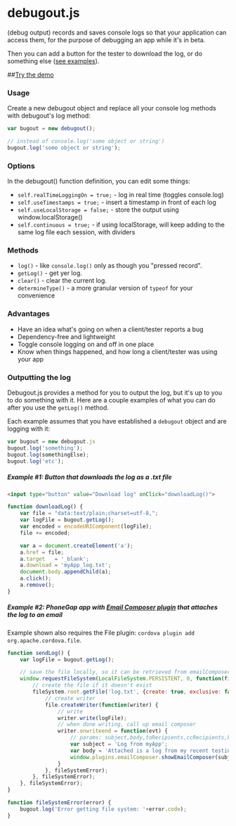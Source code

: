 debugout.js
===========

(debug output) records and saves console logs so that your application can access them, for the purpose of debugging an app while it's in beta. 

Then you can add a button for the tester to download the log, or do something else ([see examples](#outputting)).

##[Try the demo](http://inorganik.github.io/debugout.js/)

### Usage

Create a new debugout object and replace all your console log methods with debugout's log method:

```js
var bugout = new debugout();

// instead of console.log('some object or string')
bugout.log('some object or string');
```

### Options

In the debugout() function definition, you can edit some things:

- `self.realTimeLoggingOn = true;` - log in real time (toggles console.log)
- `self.useTimestamps = true;` - insert a timestamp in front of each log
- `self.useLocalStorage = false;` - store the output using window.localStorage()
- `self.continuous = true;` - if using localStorage, will keep adding to the same log file each session, with dividers

### Methods

- `log()` - like `console.log()` only as though you "pressed record".
- `getLog()` - get yer log.
- `clear()` - clear the current log.
- `determineType()` - a more granular version of `typeof` for your convenience

### Advantages

- Have an idea what's going on when a client/tester reports a bug
- Dependency-free and lightweight
- Toggle console logging on and off in one place
- Know when things happened, and how long a client/tester was using your app

### Outputting the log <a name="outputting"></a>

Debugout.js provides a method for you to output the log, but it's up to you to do something with it. Here are a couple examples of what you can do after you use the `getLog()` method.

Each example assumes that you have established a `debugout` object and are logging with it:

```js
var bugout = new debugout.js
bugout.log('something');
bugout.log(somethingElse);
bugout.log('etc');
```

##### Example #1: Button that downloads the log as a .txt file

```html
<input type="button" value="Download log" onClick="downloadLog()">
````

```js
function downloadLog() {
	var file = "data:text/plain;charset=utf-8,";
	var logFile = bugout.getLog();
	var encoded = encodeURIComponent(logFile);
	file += encoded;

	var a = document.createElement('a');
	a.href = file;
	a.target   = '_blank';
	a.download = 'myApp_log.txt';
	document.body.appendChild(a);
	a.click();
	a.remove();
}

```

##### Example #2: PhoneGap app with [Email Composer plugin](https://github.com/inorganik/cordova-emailComposerWithAttachments) that attaches the log to an email

Example shown also requires the File plugin: `cordova plugin add org.apache.cordova.file`.

```js
function sendLog() {
	var logFile = bugout.getLog();

	// save the file locally, so it can be retrieved from emailComposer
	window.requestFileSystem(LocalFileSystem.PERSISTENT, 0, function(fileSystem) {
		// create the file if it doesn't exist
		fileSystem.root.getFile('log.txt', {create: true, exclusive: false}, function(file) {
			// create writer
			file.createWriter(function(writer) {
		        // write
	    		writer.write(logFile);
	    		// when done writing, call up email composer
				writer.onwriteend = function(evt) {
		            // params: subject,body,toRecipients,ccRecipients,bccRecipients,bIsHTML,attachments,filename
		            var subject = 'Log from myApp';
		            var body = 'Attached is a log from my recent testing session.';
					window.plugins.emailComposer.showEmailComposer(subject,body,[],[],[],false,['log.txt'], ['myApp log']);
		        }
			}, fileSystemError);
		}, fileSystemError);
	}, fileSystemError);
}

function fileSystemError(error) {
    bugout.log('Error getting file system: '+error.code);
}
```


